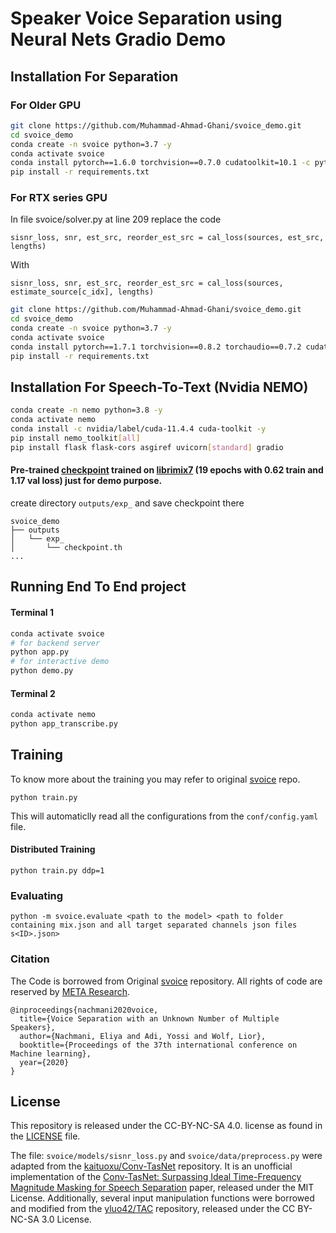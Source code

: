 # Speaker Voice Separation using Neural Nets Gradio Demo

## Installation For Separation

### For Older GPU

```bash
git clone https://github.com/Muhammad-Ahmad-Ghani/svoice_demo.git
cd svoice_demo
conda create -n svoice python=3.7 -y
conda activate svoice
conda install pytorch==1.6.0 torchvision==0.7.0 cudatoolkit=10.1 -c pytorch
pip install -r requirements.txt  
```

### For RTX series GPU

In file svoice/solver.py at line 209 replace the code
```
sisnr_loss, snr, est_src, reorder_est_src = cal_loss(sources, est_src, lengths)
```
With
```
sisnr_loss, snr, est_src, reorder_est_src = cal_loss(sources, estimate_source[c_idx], lengths)
```

```bash
git clone https://github.com/Muhammad-Ahmad-Ghani/svoice_demo.git
cd svoice_demo
conda create -n svoice python=3.7 -y
conda activate svoice
conda install pytorch==1.7.1 torchvision==0.8.2 torchaudio==0.7.2 cudatoolkit=11.0 -c pytorch
pip install -r requirements.txt
```

## Installation For Speech-To-Text (Nvidia NEMO)

```bash
conda create -n nemo python=3.8 -y
conda activate nemo
conda install -c nvidia/label/cuda-11.4.4 cuda-toolkit -y
pip install nemo_toolkit[all]
pip install flask flask-cors asgiref uvicorn[standard] gradio
```

#### Pre-trained [checkpoint](https://drive.google.com/drive/folders/1WzhvH1oIB9LqoTyItA6jViTRai5aURzJ?usp=sharing) trained on [librimix7](https://github.com/JorisCos/LibriMix) (19 epochs with 0.62 train and 1.17 val loss) just for demo purpose.
create directory ```outputs/exp_``` and save checkpoint there
```
svoice_demo
├── outputs
│   └── exp_
│       └── checkpoint.th
...
```

## Running End To End project
#### Terminal 1
```bash
conda activate svoice
# for backend server
python app.py
# for interactive demo
python demo.py
```

#### Terminal 2
 ```bash
 conda activate nemo
 python app_transcribe.py
 ```
 
## Training
To know more about the training you may refer to original [svoice](https://github.com/facebookresearch/svoice) repo.
```
python train.py
```

This will automaticlly read all the configurations from the `conf/config.yaml` file.

#### Distributed Training

```
python train.py ddp=1
```

### Evaluating

```
python -m svoice.evaluate <path to the model> <path to folder containing mix.json and all target separated channels json files s<ID>.json>
```

### Citation

The Code is borrowed from Original [svoice](https://github.com/facebookresearch/svoice) repository. All rights of code are reserved by [META Research](https://github.com/facebookresearch).

```
@inproceedings{nachmani2020voice,
  title={Voice Separation with an Unknown Number of Multiple Speakers},
  author={Nachmani, Eliya and Adi, Yossi and Wolf, Lior},
  booktitle={Proceedings of the 37th international conference on Machine learning},
  year={2020}
}
```

## License
This repository is released under the CC-BY-NC-SA 4.0. license as found in the [LICENSE](LICENSE) file.

The file: `svoice/models/sisnr_loss.py` and `svoice/data/preprocess.py` were adapted from the [kaituoxu/Conv-TasNet][convtas] repository. It is an unofficial implementation of the [Conv-TasNet: Surpassing Ideal Time-Frequency Magnitude Masking for Speech Separation][convtas-paper] paper, released under the MIT License.
Additionally, several input manipulation functions were borrowed and modified from the [yluo42/TAC][tac] repository, released under the CC BY-NC-SA 3.0 License.

[icml]: https://arxiv.org/abs/2003.01531.pdf
[icassp]: https://arxiv.org/pdf/2011.02329.pdf
[web]: https://enk100.github.io/speaker_separation/
[pytorch]: https://pytorch.org/
[hydra]: https://github.com/facebookresearch/hydra
[hydra-web]: https://hydra.cc/
[convtas]: https://github.com/kaituoxu/Conv-TasNet 
[convtas-paper]: https://arxiv.org/pdf/1809.07454.pdf
[tac]: https://github.com/yluo42/TAC
[nprirgen]: https://github.com/ty274/rir-generator
[rir]:https://asa.scitation.org/doi/10.1121/1.382599
